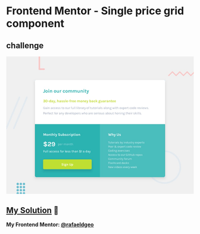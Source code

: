 # Frontend Mentor - Single price grid component
## challenge

![Design preview for the Single price grid component coding challenge](./design/desktop-preview.jpg)

## [My Solution](https://single-price-grid-component-master.rfldiasapp.repl.co/) 🚀

**My Frontend Mentor: [@rafaeldgeo](https://www.frontendmentor.io/profile/rafaeldgeo)**

